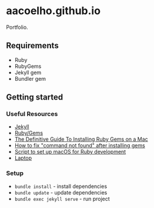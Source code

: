 # aacoelho.github.io

Portfolio.

## Requirements

- Ruby
- RubyGems
- Jekyll gem
- Bundler gem

## Getting started

### Useful Resources

- [Jekyll](https://jekyllrb.com/docs/)
- [Ruby/Gems](https://stackoverflow.com/questions/51126403/you-dont-have-write-permissions-for-the-library-ruby-gems-2-3-0-directory-ma)
- [The Definitive Guide To Installing Ruby Gems on a Mac](https://www.moncefbelyamani.com/the-definitive-guide-to-installing-ruby-gems-on-a-mac/)
- [How to fix "command not found" after installing gems](https://www.moncefbelyamani.com/troubleshooting-command-not-found-in-the-terminal/)
- [Script to set up macOS for Ruby development](https://www.moncefbelyamani.com/ruby-script/)
- [Laptop](https://github.com/monfresh/laptop)

### Setup

- `bundle install` - install dependencies
- `bundle update` - update dependencies
- `bundle exec jekyll serve` - run project
